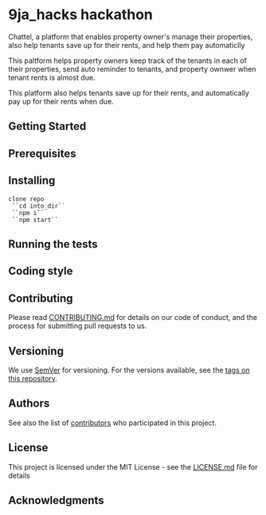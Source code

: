 # 9ja_hacks hackathon

Chattel,
 a platform that enables property owner's manage their properties, also help tenants save up for their rents, and help them pay automaticlly

 This paltform helps property owners keep track of the tenants in each of their properties,
 send auto reminder to tenants, and property ownwer when tenant rents is almost due.

 This platform also helps tenants save up for their rents, and automatically pay up for their rents when due.

## Getting Started



## Prerequisites


## Installing
    clone repo 
     ``cd into_dir``
     ``npm i``
     ``npm start``

## Running the tests


## Coding style

## Contributing

Please read [CONTRIBUTING.md](https://gist.github.com/PurpleBooth/b24679402957c63ec426) for details on our code of conduct, and the process for submitting pull requests to us.

## Versioning

We use [SemVer](http://semver.org/) for versioning. For the versions available, see the [tags on this repository](https://github.com/your/project/tags). 

## Authors


See also the list of [contributors](https://github.com/your/project/contributors) who participated in this project.

## License

This project is licensed under the MIT License - see the [LICENSE.md](LICENSE.md) file for details

## Acknowledgments

